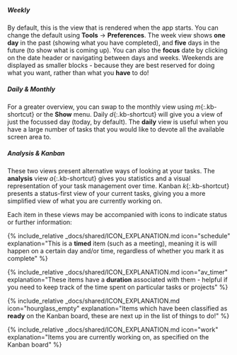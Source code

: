 ##### Weekly

By default, this is the view that is rendered when the app starts. You can change the default using __Tools__ -> __Preferences__. The week view shows __one day__ in the past (showing what you have completed), and __five__ days in the future (to show what is coming up). You can also the __focus__ date by clicking on the date header or navigating between days and weeks. Weekends are displayed as smaller blocks - because they are best reserved for doing what you want, rather than what you __have__ to do! 

##### Daily & Monthly

For a greater overview, you can swap to the monthly view using *m*{:.kb-shortcut} or the __Show__ menu. Daily *d*{:.kb-shortcut} will give you a view of just the focussed day (today, by default). The __daily__ view is useful when you have a large number of tasks that you would like to devote all the available screen area to.

##### Analysis & Kanban

These two views present alternative ways of looking at your tasks. The __analysis__ view *a*{:.kb-shortcut} gives you statistics and a visual representation of your task management over time. Kanban *k*{:.kb-shortcut} presents a status-first view of your current tasks, giving you a more simplified view of what you are currently working on.

Each item in these views may be accompanied with icons to indicate status or further information:

{% include_relative _docs/shared/ICON_EXPLANATION.md icon="schedule" explanation="This is a __timed__ item (such as a meeting), meaning it is will happen on a certain day and/or time, regardless of whether you mark it as complete" %}

{% include_relative _docs/shared/ICON_EXPLANATION.md icon="av_timer" explanation="These items have a __duration__ associated with them - helpful if you need to keep track of the time spent on particular tasks or projects" %}

{% include_relative _docs/shared/ICON_EXPLANATION.md icon="hourglass_empty" explanation="Items which have been classified as __ready__ on the Kanban board, these are next up in the list of things to do!" %}

{% include_relative _docs/shared/ICON_EXPLANATION.md icon="work" explanation="Items you are currently working on, as specified on the Kanban board" %}